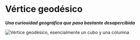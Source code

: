 # Vértice geodésico
__*Una curiosidad geográfica que pasa bastante desapercibida*__

![Vértice geodésico, esencialmente un cubo y una columna](img/vertice-geodesico.jpg)
